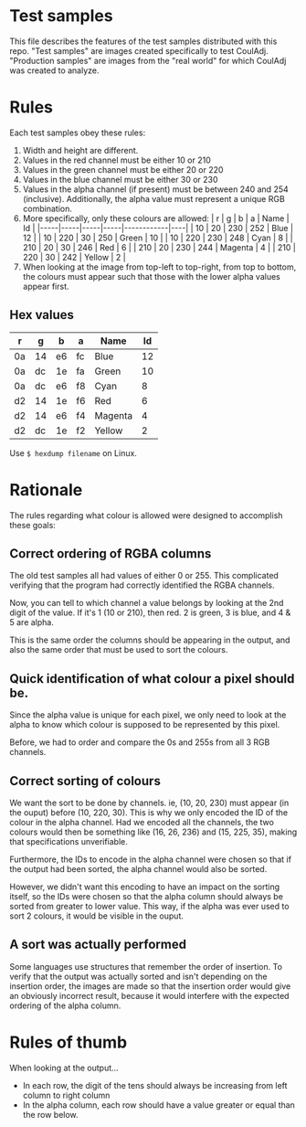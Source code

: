 # Test samples

This file describes the features of the test samples distributed with this repo.
"Test samples" are images created specifically to test CoulAdj.
"Production samples" are images from the "real world" for which CoulAdj was created to analyze.

# Rules

Each test samples obey these rules:
1. Width and height are different.
1. Values in the red channel must be either 10 or 210
1. Values in the green channel must be either 20 or 220
1. Values in the blue channel must be either 30 or 230
1. Values in the alpha channel (if present) must be between 240 and 254 (inclusive).
Additionally, the alpha value must represent a unique RGB combination.
1. More specifically, only these colours are allowed:
    |   r |   g |   b |   a | Name       | Id |
    |-----|-----|-----|-----|------------|----|
    |  10 |  20 | 230 | 252 | Blue       | 12 |
    |  10 | 220 |  30 | 250 | Green      | 10 |
    |  10 | 220 | 230 | 248 | Cyan       |  8 |
    | 210 |  20 |  30 | 246 | Red        |  6 |
    | 210 |  20 | 230 | 244 | Magenta    |  4 |
    | 210 | 220 |  30 | 242 | Yellow     |  2 |
1. When looking at the image from top-left to top-right, from top to bottom,
the colours must appear such that those with the lower alpha values appear first.

## Hex values
|   r |   g |   b |   a | Name       | Id |
|-----|-----|-----|-----|------------|----|
|  0a |  14 |  e6 |  fc | Blue       | 12 |
|  0a |  dc |  1e |  fa | Green      | 10 |
|  0a |  dc |  e6 |  f8 | Cyan       |  8 |
|  d2 |  14 |  1e |  f6 | Red        |  6 |
|  d2 |  14 |  e6 |  f4 | Magenta    |  4 |
|  d2 |  dc |  1e |  f2 | Yellow     |  2 |

Use `$ hexdump filename` on Linux.

# Rationale

The rules regarding what colour is allowed were designed to accomplish these goals:

## Correct ordering of RGBA columns

The old test samples all had values of either 0 or 255. This complicated verifying
that the program had correctly identified the RGBA channels. 

Now, you can tell to which channel a value belongs by looking at the 2nd digit of
the value. If it's 1 (10 or 210), then red. 2 is green, 3 is blue, and 4 & 5 are alpha.

This is the same order the columns should be appearing in the output, and also the
same order that must be used to sort the colours.

## Quick identification of what colour a pixel should be.

Since the alpha value is unique for each pixel, we only need to look at the alpha
to know which colour is supposed to be represented by this pixel.

Before, we had to order and compare the 0s and 255s from all 3 RGB channels.

## Correct sorting of colours

We want the sort to be done by channels. ie, (10, 20, 230) must appear (in the ouput)
before (10, 220, 30). This is why we only encoded the ID of the colour in the alpha
channel. Had we encoded all the channels, the two colours would then be something
like (16, 26, 236) and (15, 225, 35), making that specifications unverifiable.

Furthermore, the IDs to encode in the alpha channel were chosen so that if the
output had been sorted, the alpha channel would also be sorted.

However, we didn't want this encoding to have an impact on the sorting itself,
so the IDs were chosen so that the alpha column should always be sorted from 
greater to lower value. This way, if the alpha was ever used to sort 2 colours,
it would be visible in the ouput.

## A sort was actually performed

Some languages use structures that remember the order of insertion. To verify
that the output was actually sorted and isn't depending on the insertion order,
the images are made so that the insertion order would give an obviously incorrect
result, because it would interfere with the expected ordering of the alpha column.

# Rules of thumb

When looking at the output...
* In each row, the digit of the tens should always be increasing from left column to right column
* In the alpha column, each row should have a value greater or equal than the row below.